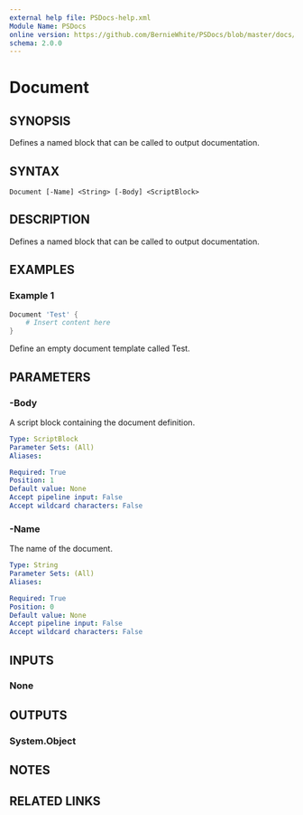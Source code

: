 ```yaml
---
external help file: PSDocs-help.xml
Module Name: PSDocs
online version: https://github.com/BernieWhite/PSDocs/blob/master/docs/commands/PSDocs/en-US/Document.md
schema: 2.0.0
---
```


# Document

## SYNOPSIS

Defines a named block that can be called to output documentation.

## SYNTAX

```text
Document [-Name] <String> [-Body] <ScriptBlock>
```

## DESCRIPTION

Defines a named block that can be called to output documentation.

## EXAMPLES

### Example 1

```powershell
Document 'Test' {
    # Insert content here
}
```

Define an empty document template called Test.

## PARAMETERS

### -Body

A script block containing the document definition.

```yaml
Type: ScriptBlock
Parameter Sets: (All)
Aliases:

Required: True
Position: 1
Default value: None
Accept pipeline input: False
Accept wildcard characters: False
```

### -Name

The name of the document.

```yaml
Type: String
Parameter Sets: (All)
Aliases:

Required: True
Position: 0
Default value: None
Accept pipeline input: False
Accept wildcard characters: False
```

## INPUTS

### None

## OUTPUTS

### System.Object

## NOTES

## RELATED LINKS
